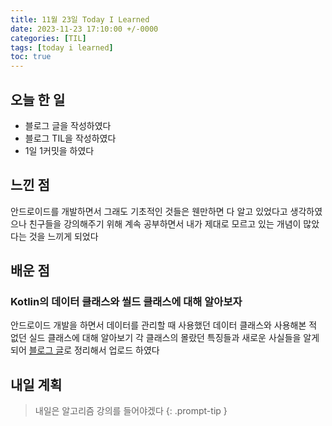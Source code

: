 ```yaml
---
title: 11월 23일 Today I Learned
date: 2023-11-23 17:10:00 +/-0000
categories: [TIL]
tags: [today i learned]
toc: true
---
```


## 오늘 한 일

* 블로그 글을 작성하였다
* 블로그 TIL을 작성하였다
* 1일 1커밋을 하였다

## 느낀 점

안드로이드를 개발하면서 그래도 기초적인 것들은 웬만하면 다 알고 있었다고 생각하였으나 친구들을 강의해주기 위해 계속 공부하면서 내가 제대로 모르고 있는 개념이 많았다는 것을 느끼게 되었다

## 배운 점

### Kotlin의 데이터 클래스와 씰드 클래스에 대해 알아보자

안드로이드 개발을 하면서 데이터를 관리할 때 사용했던 데이터 클래스와 사용해본 적 없던 실드 클래스에 대해 알아보기 각 클래스의 몰랐던 특징들과 새로운 사실들을 알게 되어 [블로그 글](https://jangwoojun.github.io/posts/Kotlin%EC%9D%98-%EB%8D%B0%EC%9D%B4%ED%84%B0-%ED%81%B4%EB%9E%98%EC%8A%A4%EC%99%80-%EC%94%B0%EB%93%9C-%ED%81%B4%EB%9E%98%EC%8A%A4%EC%97%90-%EB%8C%80%ED%95%B4-%EC%95%8C%EC%95%84%EB%B3%B4%EC%9E%90/)로 정리해서 업로드 하였다

## 내일 계획

> 내일은 알고리즘 강의를 들어야겠다
{: .prompt-tip }


